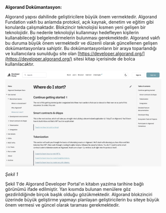 
**Algorand Dokümantasyon:**

Algorand yapısı dahilinde geliştiricilere büyük önem vermektedir. Algorand Fundation vakfı bu anlamda protokol, açık kaynak, denetim ve eğitim gibi konularda çalışmaktadır. Blokzincir teknolojisi kısmen yeni gelişen bir teknolojidir. Bu nedenle teknolojiyi kullanmayı hedefleyen kişilerin kullanabileceği belgelendirmelerin bulunması gerekmektedir. Algorand vakfı bu duruma büyük önem vermektedir ve düzenli olarak güncellenen gelişen dokümantasyonlara sahiptir. Bu dokümantasyonların bir araya toparlandığı ve kullanıcılara sunulduğu site olan [https://developer.algorand.org/](https://developer.algorand.org/) sitesi kitap içerisinde de bolca kullanılacaktır.

![Shape1](../../static/img/algorand/image001.png)

_Şekil 1_

Şekil 1'de Algorand Developer Portal'ın kitabın yazılma tarihine bağlı görünümü ifade edilmiştir. Yan kısımda bulunan menülere göz gezdirildiğinde birçok başlık olduğu gözükmektedir. Algorand blokzinciri üzerinde büyük geliştirme yapmayı planlayan geliştiricilerin bu siteye büyük önem vermesi ve güncel olarak taraması gerekmektedir.
